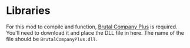 ﻿# Libraries

For this mod to compile and function, [Brutal Company Plus][BCPlus] is required.
You'll need to download it and place the DLL file in here.
The name of the file should be `BrutalCompanyPlus.dll`.

[BCPlus]: https://thunderstore.io/c/lethal-company/p/Nips/Brutal_Company_Plus/